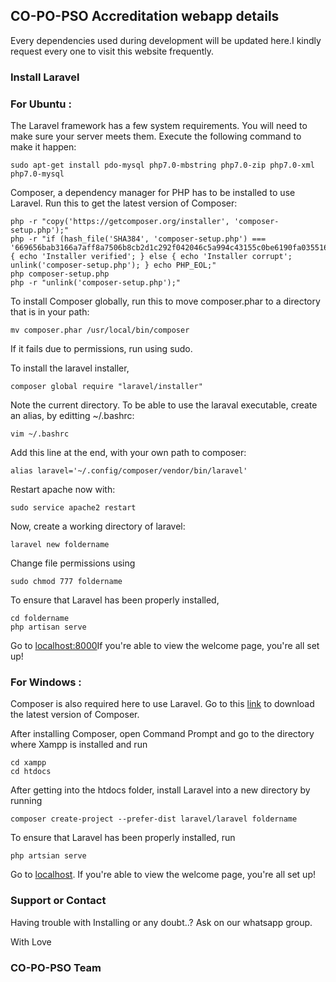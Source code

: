 ## CO-PO-PSO Accreditation webapp details

Every dependencies used during development will be updated here.I kindly request every one to visit this website frequently.

### Install Laravel

### For Ubuntu :
The Laravel framework has a few system requirements. You will need to make sure your server meets them. Execute the following command to make it happen:

```
sudo apt-get install pdo-mysql php7.0-mbstring php7.0-zip php7.0-xml php7.0-mysql 
```

Composer, a dependency manager for PHP has to be installed to use Laravel. Run this to get the latest version of Composer:

```
php -r "copy('https://getcomposer.org/installer', 'composer-setup.php');"
php -r "if (hash_file('SHA384', 'composer-setup.php') === '669656bab3166a7aff8a7506b8cb2d1c292f042046c5a994c43155c0be6190fa0355160742ab2e1c88d40d5be660b410') { echo 'Installer verified'; } else { echo 'Installer corrupt'; unlink('composer-setup.php'); } echo PHP_EOL;"
php composer-setup.php
php -r "unlink('composer-setup.php');"
```

To install Composer globally, run this to move composer.phar to a directory that is in your path:

```
mv composer.phar /usr/local/bin/composer
```

If it fails due to permissions, run using sudo. 

To install the laravel installer, 

```
composer global require "laravel/installer"
```
Note the current directory. 
To be able to use the laraval executable, create an alias, by editting ~/.bashrc:

```
vim ~/.bashrc
```
Add this line at the end, with your own path to composer:

```
alias laravel='~/.config/composer/vendor/bin/laravel'
```

Restart apache now with:

```
sudo service apache2 restart
```

Now, create a working directory of laravel:

```
laravel new foldername
```
Change file permissions using 

```
sudo chmod 777 foldername
```

To ensure that Laravel has been properly installed, 

```
cd foldername
php artisan serve
```

Go to [localhost:8000](http://localhost:8000)If you're able to view the welcome page, you're all set up!


### For Windows : 

Composer is also required here to use Laravel. Go to this [link](https://getcomposer.org/Composer-Setup.exe) to download the latest version of Composer.

After installing Composer, open Command Prompt and go to the directory where Xampp is installed and run

```
cd xampp
cd htdocs
```

After getting into the htdocs folder, install Laravel into a new directory by running 

```
composer create-project --prefer-dist laravel/laravel foldername
```

To ensure that Laravel has been properly installed, run 

```
php artsian serve
```

Go to [localhost](http://localhost:8000). If you're able to view the welcome page, you're all set up!


### Support or Contact

Having trouble with Installing or any doubt..?
Ask on our whatsapp group.

With 
Love
### CO-PO-PSO Team
